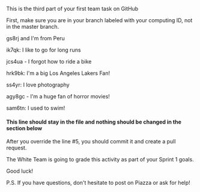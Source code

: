 This is the third part of your first team task on GitHub

First, make sure you are in your branch labeled with your computing ID, not in the master branch.

gs8rj and I'm from Peru

ik7qk: I like to go for long runs

jcs4ua - I forgot how to ride a bike

hrk9bk: I'm a big Los Angeles Lakers Fan!

ss4yr: I love photography

agy8gc - I'm a huge fan of horror movies!

sam6tn: I used to swim!

#### This line should stay in the file and nothing should be changed in the section below

After you override the line #5, you should commit it and create a pull request.

The White Team is going to grade this activity as part of your Sprint 1 goals.

Good luck!

P.S. If you have questions, don't hesitate to post on Piazza or ask for help!
